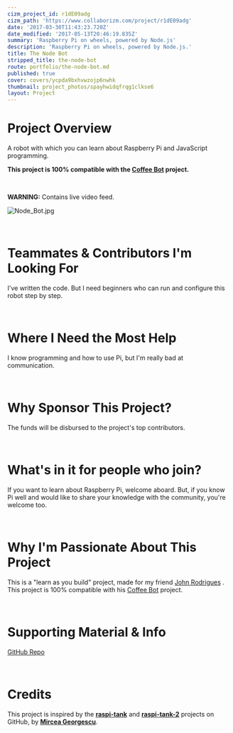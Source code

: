 ```yaml
---
cizm_project_id: r1dE09adg
cizm_path: 'https://www.collaborizm.com/project/r1dE09adg'
date: '2017-03-30T11:43:23.720Z'
date_modified: '2017-05-13T20:46:19.835Z'
summary: 'Raspberry Pi on wheels, powered by Node.js'
description: 'Raspberry Pi on wheels, powered by Node.js.'
title: The Node Bot
stripped_title: the-node-bot
route: portfolio/the-node-bot.md
published: true
cover: covers/ycpda9bxhvwzojp6nwhk
thumbnail: project_photos/spayhwidqfrqg1clkse6
layout: Project
---
```

# Project Overview

A robot with which you can learn about Raspberry Pi and JavaScript programming.

**This project is 100% compatible with the [Coffee Bot](https://www.collaborizm.com/project/B1skCk1ve) project.**

&nbsp;

**WARNING:** Contains live video feed.

![Node_Bot.jpg](czm://ha62wzwqdjodu1gsu9j5)

&nbsp; 

# Teammates & Contributors I'm Looking For

I've written the code. But I need beginners who can run and configure this robot step by step.

&nbsp; 

# Where I Need the Most Help

I know programming and how to use Pi, but I'm really bad at communication.

&nbsp; 

# Why Sponsor This Project?

The funds will be disbursed to the project's top contributors.

&nbsp; 

# What's in it for people who join?

If you want to learn about Raspberry Pi, welcome aboard.
But, if you know Pi well and would like to share your knowledge with the community, you're welcome too.

&nbsp; 

# Why I'm Passionate About This Project

This is a "learn as you build" project, made for my friend [John Rodrigues](https://www.collaborizm.com/profile/4JqFRBfbW) . 
This project is 100% compatible with his [Coffee Bot](https://www.collaborizm.com/project/B1skCk1ve) project.

&nbsp; 

# Supporting Material & Info

[GitHub Repo](https://github.com/aharshac/node-bot)

&nbsp;

# Credits #

This project is inspired by the **[raspi-tank](https://github.com/mirceageorgescu/raspi-tank)** and **[raspi-tank-2](https://github.com/mirceageorgescu/raspi-tank-2)** projects on GitHub, by **[Mircea Georgescu](https://github.com/mirceageorgescu)**.
